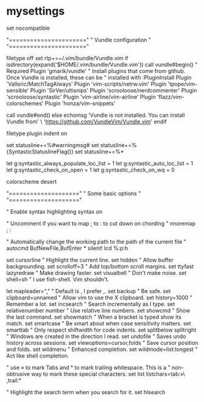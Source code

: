 # mysettings 

set nocompatible

"======================"
" Vundle configuration "
"======================"

filetype off
set rtp+=~/.vim/bundle/Vundle.vim
if isdirectory(expand('$HOME/.vim/bundle/Vundle.vim'))
  call vundle#begin()
  " Required
  Plugin 'gmarik/vundle'
  " Install plugins that come from github.  Once Vundle is installed, these can be
  " installed with :PluginInstall
  Plugin 'Valloric/MatchTagAlways'
  Plugin 'vim-scripts/netrw.vim'
  Plugin 'tpope/vim-sensible'
  Plugin 'SirVer/ultisnips'
  Plugin 'scrooloose/nerdcommenter'
  Plugin 'scrooloose/syntastic'
  Plugin 'vim-airline/vim-airline'
  Plugin 'flazz/vim-colorschemes'
  Plugin 'honza/vim-snippets'

  call vundle#end()
else
  echomsg 'Vundle is not installed. You can install Vundle from'
      \ 'https://github.com/VundleVim/Vundle.vim'
endif

filetype plugin indent on

set statusline+=%#warningmsg#
set statusline+=%{SyntasticStatuslineFlag()}
set statusline+=%*

let g:syntastic_always_populate_loc_list = 1
let g:syntastic_auto_loc_list = 1
let g:syntastic_check_on_open = 1
let g:syntastic_check_on_wq = 0

colorscheme desert

"===================="
" Some basic options "
"===================="

" Enable syntax highlighting
syntax on

" Uncomment if you want to map ; to : to cut down on chording
" nnoremap ; :

" Automatically change the working path to the path of the current file
" autocmd BufNewFile,BufEnter * silent! lcd %:p:h

set cursorline                  " Highlight the current line.
set hidden                      " Allow buffer backgrounding.
set scrolloff=3                 " Add top/bottom scroll margins.
set ttyfast lazyredraw          " Make drawing faster.
set visualbell                  " Don't make noise.
set shell=sh                    " I use fish-shell. Vim shouldn't.

let mapleader=","               " Default is \, I prefer ,.
set backup                      " Be safe.
set clipboard=unnamed           " Allow vim to use the X clipboard.
set history=1000                " Remember a lot.
set incsearch                   " Search incrementally as I type.
set relativenumber number       " Use relative line numbers.
set showcmd                     " Show the last command.
set showmatch                   " When a bracket is typed show its match.
set smartcase                   " Be smart about when case sensitivity matters.
set smarttab                    " Only respect shiftwidth for code indents.
set splitbelow splitright       " Windows are created in the direction I read.
set undofile                    " Saves undo history across sessions.
set viewoptions=cursor,folds    " Save cursor position and folds.
set wildmenu                    " Enhanced completion.
set wildmode=list:longest       " Act like shell completion.

" use » to mark Tabs and ° to mark trailing whitespace. This is a
" non-obtrusive way to mark these special characters.
set list listchars=tab:»\ ,trail:°

" Highlight the search term when you search for it.
set hlsearch
